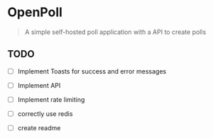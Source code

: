 # OpenPoll

> A simple self-hosted poll application with a API to create polls


## TODO

- [ ] Implement Toasts for success and error messages 
- [ ] Implement API
- [ ] Implement rate limiting
- [ ] correctly use redis
- [ ] create readme



